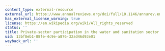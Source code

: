 ```yaml
---
content_type: external-resource
external_url: https://www.annualreviews.org/doi/full/10.1146/annurev.energy.30.050504.144635?casa_token=gikQq331DpYAAAAA:MUgLMWJ05-BcmPVRaV4ieMbOgqj_lWxbS9cC4zYfua1ceZUiYOs16dGN9wqOkHfVkD6igqaHmVje9w
has_external_license_warning: true
license: https://en.wikipedia.org/wiki/All_rights_reserved
status: ''
title: Private-sector participation in the water and sanitation sector
uid: 13bf8eb1-88fe-4c9e-a876-32ad46d93e01
wayback_url: ''
---
```

